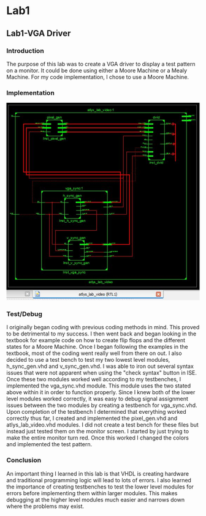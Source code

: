 Lab1
====

## Lab1-VGA Driver

### Introduction

The purpose of this lab was to create a VGA driver to display a test pattern on a monitor. It could be done using either a Moore Machine or a Mealy Machine. For my code implementation, I chose to use a Moore Machine.



### Implementation

![Intricate shematic](schematic.jpg)

### Test/Debug

I originally began coding with previous coding methods in mind. This proved to be detrimental to my success. I then went back and began looking in the textbook for example code on how to create flip flops and the different states for a Moore Machine. Once I began following the examples in the textbook, most of the coding went really well from there on out. I also decided to use a test bench to test my two lowest level modules, h_sync_gen.vhd and v_sync_gen.vhd. I was able to iron out several syntax issues that were not apparent when using the "check syntax" button in ISE. Once these two modules worked well according to my testbenches, I implemented the vga_sync.vhd module. This module uses the two stated above within it in order to function properly. Since I knew both of the lower level modules worked correctly, it was easy to debug signal assignment issues between the two modules by creating a testbench for vga_sync.vhd. Upon completion of the testbench I determined that everything worked correctly thus far, I created and implemented the pixel_gen.vhd and atlys_lab_video.vhd modules. I did not create a test bench for these files but instead just tested them on the monitor screen. I started by just trying to make the entire monitor turn red. Once this worked I changed the colors and implemented the test pattern.

### Conclusion

An important thing I learned in this lab is that VHDL is creating hardware and traditional programming logic will lead to lots of errors. I also learned the importance of creating testbenches to test the lower level modules for errors before implementing them within larger modules. This makes debugging at the higher level modules much easier and narrows down where the problems may exist. 


